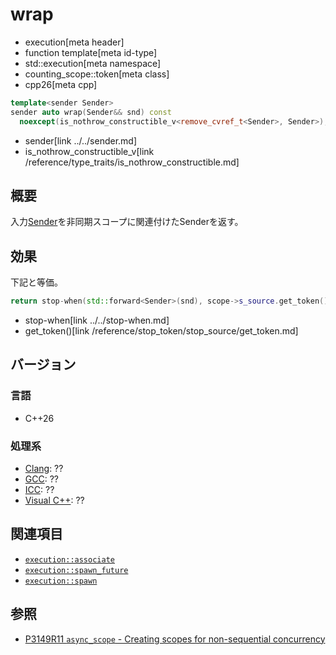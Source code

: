# wrap
* execution[meta header]
* function template[meta id-type]
* std::execution[meta namespace]
* counting_scope::token[meta class]
* cpp26[meta cpp]

```cpp
template<sender Sender>
sender auto wrap(Sender&& snd) const
  noexcept(is_nothrow_constructible_v<remove_cvref_t<Sender>, Sender>);
```
* sender[link ../../sender.md]
* is_nothrow_constructible_v[link /reference/type_traits/is_nothrow_constructible.md]

## 概要
入力[Sender](../../sender.md)を非同期スコープに関連付けたSenderを返す。


## 効果
下記と等価。

```cpp
return stop-when(std::forward<Sender>(snd), scope->s_source.get_token());
```
* stop-when[link ../../stop-when.md]
* get_token()[link /reference/stop_token/stop_source/get_token.md]


## バージョン
### 言語
- C++26

### 処理系
- [Clang](/implementation.md#clang): ??
- [GCC](/implementation.md#gcc): ??
- [ICC](/implementation.md#icc): ??
- [Visual C++](/implementation.md#visual_cpp): ??


## 関連項目
- [`execution::associate`](../../associate.md)
- [`execution::spawn_future`](../../spawn_future.md)
- [`execution::spawn`](../../spawn.md)


## 参照
- [P3149R11 `async_scope` - Creating scopes for non-sequential concurrency](https://open-std.org/jtc1/sc22/wg21/docs/papers/2025/p3149r11.html)
